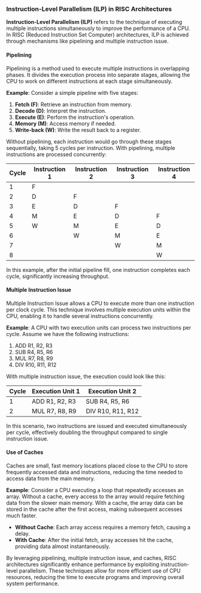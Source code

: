 ### Instruction-Level Parallelism (ILP) in RISC Architectures

**Instruction-Level Parallelism (ILP)** refers to the technique of executing multiple instructions simultaneously to improve the performance of a CPU. In RISC (Reduced Instruction Set Computer) architectures, ILP is achieved through mechanisms like pipelining and multiple instruction issue.

#### Pipelining
Pipelining is a method used to execute multiple instructions in overlapping phases. It divides the execution process into separate stages, allowing the CPU to work on different instructions at each stage simultaneously.

**Example**:
Consider a simple pipeline with five stages:
1. **Fetch (F)**: Retrieve an instruction from memory.
2. **Decode (D)**: Interpret the instruction.
3. **Execute (E)**: Perform the instruction's operation.
4. **Memory (M)**: Access memory if needed.
5. **Write-back (W)**: Write the result back to a register.

Without pipelining, each instruction would go through these stages sequentially, taking 5 cycles per instruction. With pipelining, multiple instructions are processed concurrently:

| Cycle | Instruction 1 | Instruction 2 | Instruction 3 | Instruction 4 |
|-------|---------------|---------------|---------------|---------------|
| 1     | F             |               |               |               |
| 2     | D             | F             |               |               |
| 3     | E             | D             | F             |               |
| 4     | M             | E             | D             | F             |
| 5     | W             | M             | E             | D             |
| 6     |               | W             | M             | E             |
| 7     |               |               | W             | M             |
| 8     |               |               |               | W             |

In this example, after the initial pipeline fill, one instruction completes each cycle, significantly increasing throughput.

#### Multiple Instruction Issue
Multiple Instruction Issue allows a CPU to execute more than one instruction per clock cycle. This technique involves multiple execution units within the CPU, enabling it to handle several instructions concurrently.

**Example**:
A CPU with two execution units can process two instructions per cycle. Assume we have the following instructions:

1. ADD R1, R2, R3
2. SUB R4, R5, R6
3. MUL R7, R8, R9
4. DIV R10, R11, R12

With multiple instruction issue, the execution could look like this:

| Cycle | Execution Unit 1       | Execution Unit 2       |
|-------|------------------------|------------------------|
| 1     | ADD R1, R2, R3         | SUB R4, R5, R6         |
| 2     | MUL R7, R8, R9         | DIV R10, R11, R12      |

In this scenario, two instructions are issued and executed simultaneously per cycle, effectively doubling the throughput compared to single instruction issue.

#### Use of Caches
Caches are small, fast memory locations placed close to the CPU to store frequently accessed data and instructions, reducing the time needed to access data from the main memory.

**Example**:
Consider a CPU executing a loop that repeatedly accesses an array. Without a cache, every access to the array would require fetching data from the slower main memory. With a cache, the array data can be stored in the cache after the first access, making subsequent accesses much faster.

- **Without Cache**: Each array access requires a memory fetch, causing a delay.
- **With Cache**: After the initial fetch, array accesses hit the cache, providing data almost instantaneously.

By leveraging pipelining, multiple instruction issue, and caches, RISC architectures significantly enhance performance by exploiting instruction-level parallelism. These techniques allow for more efficient use of CPU resources, reducing the time to execute programs and improving overall system performance.
